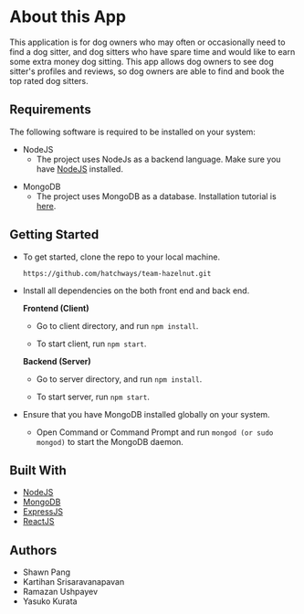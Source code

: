 # About this App 

This application is for dog owners who may often or occasionally need to find a dog sitter,
and dog sitters who have spare time and would like to earn some extra money dog sitting.
This app allows dog owners to see dog sitter's profiles and reviews, so dog owners are able to find and book the top rated dog sitters. 


## Requirements

The following software is required to be installed on your system:

* NodeJS
    * The project uses NodeJs as a backend language. Make sure you have [NodeJS] installed.

[NodeJS]: https://nodejs.org/en/download/    
    
* MongoDB 
    * The project uses MongoDB as a database. Installation tutorial is [here].

[here]: https://docs.mongodb.com/manual/installation/


## Getting Started 

* To get started, clone the repo to your local machine.

    ```https://github.com/hatchways/team-hazelnut.git```

* Install all dependencies on the both front end and back end. 

    **Frontend (Client)**

    * Go to client directory, and run `npm install`.

    * To start client, run `npm start`.

    **Backend (Server)**
        
    * Go to server directory, and run `npm install`.

    * To start server, run `npm start`.

* Ensure that you have MongoDB installed globally on your system.

    *  Open Command or Command Prompt and run `mongod (or sudo mongod)` to start 
        the MongoDB daemon.

        

## Built With 

* [NodeJS](https://nodejs.org/en/download/)
* [MongoDB](https://www.mongodb.com/)
* [ExpressJS](https://expressjs.com/)
* [ReactJS](https://reactjs.org/)


## Authors 

* Shawn Pang
* Kartihan Srisaravanapavan
* Ramazan Ushpayev
* Yasuko Kurata

